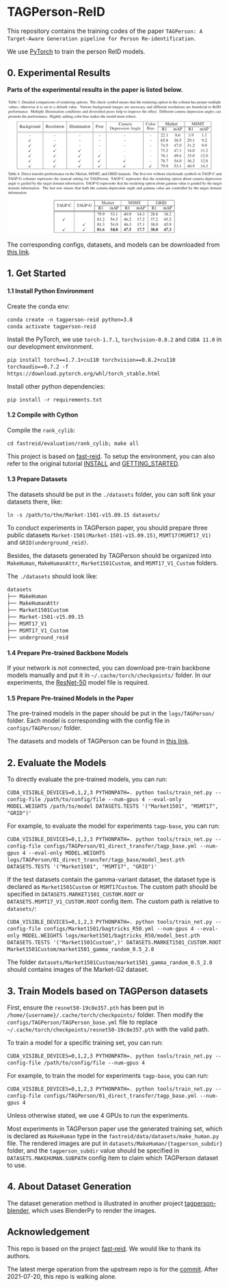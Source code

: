 # TAGPerson-ReID
This repository contains the training codes of the paper `TAGPerson: A Target-Aware Generation pipeline for Person Re-identification`.

We use [PyTorch](https://pytorch.org/) to train the person ReID models.

## 0. Experimental Results

**Parts of the experimental results in the paper is listed below.**


![table3](static/snapshot-table3.png)
![table4](static/snapshot-table4.png)

The corresponding configs, datasets, and models can be downloaded from [this link](https://drive.google.com/drive/folders/1eiFvsk78OqxerKSceRkORTlk5B7EB3ao).


## 1. Get Started

#### 1.1 Install Python Environment

Create the conda env:
```
conda create -n tagperson-reid python=3.8
conda activate tagperson-reid
```

Install the PyTorch, we use `torch-1.7.1`, `torchvision-0.8.2` and `CUDA 11.0` in our development environment.
```
pip install torch==1.7.1+cu110 torchvision==0.8.2+cu110 torchaudio==0.7.2 -f https://download.pytorch.org/whl/torch_stable.html
```

Install other python dependencies:
```
pip install -r requirements.txt
```

#### 1.2 Compile with Cython
Compile the `rank_cylib`:
```
cd fastreid/evaluation/rank_cylib; make all
```

This project is based on [fast-reid](https://github.com/JDAI-CV/fast-reid). To setup the environment, you can also refer to the original tutorial [INSTALL](https://github.com/JDAI-CV/fast-reid/blob/master/INSTALL.md) and [GETTING_STARTED](https://github.com/JDAI-CV/fast-reid/blob/master/GETTING_STARTED.md).

#### 1.3 Prepare Datasets
The datasets should be put in the `./datasets` folder, you can soft link your datasets there, like:
```
ln -s /path/to/the/Market-1501-v15.09.15 datasets/
```

To conduct experiments in TAGPerson paper, you should prepare three public datasets `Market-1501(Market-1501-v15.09.15)`, `MSMT17(MSMT17_V1)` and `GRID(underground_reid)`. 

Besides, the datasets generated by TAGPerson should be organized into `MakeHuman`, `MakeHumanAttr`, `Market1501Custom`, and `MSMT17_V1_Custom` folders.

The `./datasets` should look like:
```
datasets
├── MakeHuman
├── MakeHumanAttr
├── Market1501Custom
├── Market-1501-v15.09.15
├── MSMT17_V1
├── MSMT17_V1_Custom
├── underground_reid
```

#### 1.4 Prepare Pre-trained Backbone Models
If your network is not connected, you can download pre-train backbone models manually and put it in `~/.cache/torch/checkpoints/` folder. In our experiments, the [ResNet-50](https://download.pytorch.org/models/resnet50-19c8e357.pth) model file is required.

#### 1.5 Prepare Pre-trained Models in the Paper
The pre-trained models in the paper should be put in the `logs/TAGPerson/` folder. Each model is corresponding with the config file in `configs/TAGPerson/` folder.

The datasets and models of TAGPerson can be found in [this link](https://drive.google.com/drive/folders/1eiFvsk78OqxerKSceRkORTlk5B7EB3ao).


## 2. Evaluate the Models
To directly evaluate the pre-trained models, you can run:
```
CUDA_VISIBLE_DEVICES=0,1,2,3 PYTHONPATH=. python tools/train_net.py --config-file /path/to/config/file --num-gpus 4 --eval-only MODEL.WEIGHTS /path/to/model DATASETS.TESTS '("Market1501", "MSMT17", "GRID")'
```

For example, to evaluate the model for experiments `tagp-base`, you can run:
```
CUDA_VISIBLE_DEVICES=0,1,2,3 PYTHONPATH=. python tools/train_net.py --config-file configs/TAGPerson/01_direct_transfer/tagp_base.yml --num-gpus 4 --eval-only MODEL.WEIGHTS logs/TAGPerson/01_direct_transfer/tagp_base/model_best.pth DATASETS.TESTS '("Market1501", "MSMT17", "GRID")'
```

If the test datasets contain the gamma-variant dataset, the dataset type is declared as `Market1501Custom` or `MSMT17Custom`. The custom path should be specified in `DATASETS.MARKET1501_CUSTOM.ROOT` or `DATASETS.MSMT17_V1_CUSTOM.ROOT` config item. The custom path is relative to `datasets/`:
```
CUDA_VISIBLE_DEVICES=0,1,2,3 PYTHONPATH=. python tools/train_net.py --config-file configs/Market1501/bagtricks_R50.yml --num-gpus 4 --eval-only MODEL.WEIGHTS logs/market1501/bagtricks_R50/model_best.pth DATASETS.TESTS '("Market1501Custom",)' DATASETS.MARKET1501_CUSTOM.ROOT Market1501Custom/market1501_gamma_random_0.5_2.0
```
The folder `datasets/Market1501Custom/market1501_gamma_random_0.5_2.0` should contains images of the Market-G2 dataset.


## 3. Train Models based on TAGPerson datasets

First, ensure the `resnet50-19c8e357.pth` has been put in `/home/{username}/.cache/torch/checkpoints/` folder. Then modify the `configs/TAGPerson/TAGPerson_base.yml` file to replace `~/.cache/torch/checkpoints/resnet50-19c8e357.pth` with the valid path.

To train a model for a specific training set, you can run:
```
CUDA_VISIBLE_DEVICES=0,1,2,3 PYTHONPATH=. python tools/train_net.py --config-file /path/to/config/file --num-gpus 4
```

For example, to train the model for experiments `tagp-base`, you can run:
```
CUDA_VISIBLE_DEVICES=0,1,2,3 PYTHONPATH=. python tools/train_net.py --config-file configs/TAGPerson/01_direct_transfer/tagp_base.yml --num-gpus 4 
```

Unless otherwise stated, we use 4 GPUs to run the experiments.

Most experiments in TAGPerson paper use the generated training set, which is declared as `MakeHuman` type in the `fastreid/data/datasets/make_human.py` file. The rendered images are put in `datasets/MakeHuman/{tagperson_subdir}` folder, and the `tagperson_subdir` value should be specified in `DATASETS.MAKEHUMAN.SUBPATH` config item to claim which TAGPerson dataset to use.


## 4. About Dataset Generation
The dataset generation method is illustrated in another project [tagperson-blender](https://github.com/tagperson/tagperson-blender), which uses BlenderPy to render the images.


## Acknowledgement
This repo is based on the project [fast-reid](https://github.com/JDAI-CV/fast-reid). We would like to thank its authors.

The latest merge operation from the upstream repo is for the [commit](https://github.com/JDAI-CV/fast-reid/commit/7e652fea2ac76db27170ce8ab294724ddfe8b716). After 2021-07-20, this repo is walking alone.
